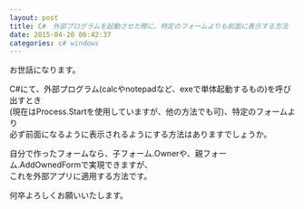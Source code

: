 ```yaml
---
layout: post
title: C#　外部プログラムを起動させた際に、特定のフォームよりも前面に表示する方法
date: 2015-04-20 06:42:37
categories: c# windows
---
```

<!-- {% raw %} -->
<p>お世話になります。</p>

<p>C#にて、外部プログラム(calcやnotepadなど、exeで単体起動するもの)を呼び出すとき<br>
(現在はProcess.Startを使用していますが、他の方法でも可)、特定のフォームより<br>
必ず前面になるように表示されるようにする方法はありますでしょうか。</p>

<p>自分で作ったフォームなら、子フォーム.Ownerや、親フォーム.AddOwnedFormで実現できますが、<br>
これを外部アプリに適用する方法です。</p>

<p>何卒よろしくお願いいたします。</p>
<!-- {% endraw %} -->
